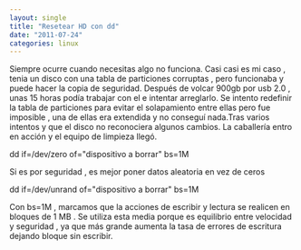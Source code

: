 ```yaml
---
layout: single
title: "Resetear HD con dd"
date: "2011-07-24"
categories: linux
---
```


Siempre ocurre cuando necesitas algo no funciona. Casi casi es mi caso , tenia un disco con una tabla de particiones corruptas , pero funcionaba y puede hacer la copia de seguridad. Después de volcar 900gb por usb 2.0 , unas 15 horas podía trabajar con el e intentar arreglarlo. Se intento redefinir la tabla de particiones para evitar el solapamiento entre ellas pero fue imposible , una de ellas era extendida y no conseguí nada.Tras varios intentos y que el disco no reconociera algunos cambios. La caballería entro en acción y el equipo de limpieza llegó.

dd if=/dev/zero of="dispositivo a borrar" bs=1M 

Si es por seguridad , es mejor poner datos aleatoria en vez de ceros

dd if=/dev/unrand of="dispositivo a borrar" bs=1M

Con bs=1M , marcamos que la acciones de escribir y lectura se realicen en bloques de 1 MB . Se utiliza esta media porque es equilibrio entre velocidad y seguridad , ya que más grande aumenta la tasa de errores de escritura dejando bloque sin escribir.

